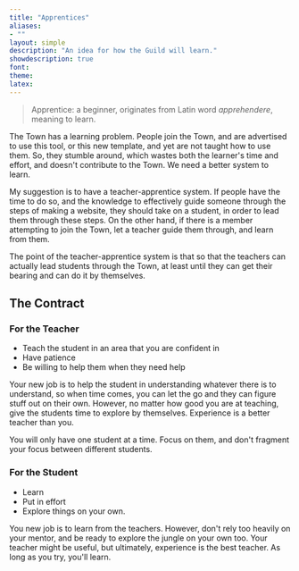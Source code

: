 ```yaml
---
title: "Apprentices"
aliases:
- ""
layout: simple
description: "An idea for how the Guild will learn."
showdescription: true
font: 
theme: 
latex: 
---
```


> Apprentice: a beginner, originates from Latin word *apprehendere*, meaning to learn.

The Town has a learning problem. People join the Town, and are advertised to use this tool, or this new template, and yet are not taught how to use them. So, they stumble around, which wastes both the learner's time and effort, and doesn't contribute to the Town. We need a better system to learn.

My suggestion is to have a teacher-apprentice system. If people have the time to do so, and the knowledge to effectively guide someone through the steps of making a website, they should take on a student, in order to lead them through these steps. On the other hand, if there is a member attempting to join the Town, let a teacher guide them through, and learn from them.

The point of the teacher-apprentice system is that so that the teachers can actually lead students through the Town, at least until they can get their bearing and can do it by themselves.

## The Contract

### For the Teacher

- Teach the student in an area that you are confident in
- Have patience
- Be willing to help them when they need help

Your new job is to help the student in understanding whatever there is to understand, so when time comes, you can let the go and they can figure stuff out on their own. However, no matter how good you are at teaching, give the students time to explore by themselves. Experience is a better teacher than you.

You will only have one student at a time. Focus on them, and don't fragment your focus between different students.

### For the Student

- Learn
- Put in effort
- Explore things on your own.

You new job is to learn from the teachers. However, don't rely too heavily on your mentor, and be ready to explore the jungle on your own too. Your teacher might be useful, but ultimately, experience is the best teacher. As long as you try, you'll learn.
